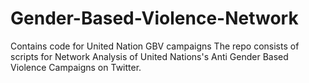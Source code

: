 # Gender-Based-Violence-Network
Contains code for United Nation GBV campaigns
The repo consists of scripts for Network Analysis of United Nations's Anti Gender Based Violence Campaigns on Twitter. 
